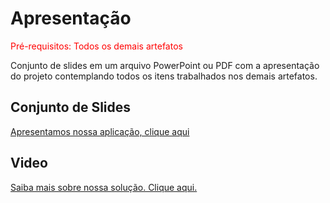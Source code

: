 # Apresentação

<span style="color:red">Pré-requisitos: Todos os demais artefatos</span>

Conjunto de slides em um arquivo PowerPoint ou PDF com a apresentação do projeto contemplando todos os itens trabalhados nos demais artefatos.

## Conjunto de Slides
[Apresentamos nossa aplicação, clique aqui](./img/tech_talent.pdf)

## Video
[Saiba mais sobre nossa solução. Clique aqui.](https://youtu.be/b2M2AEHyUng)






